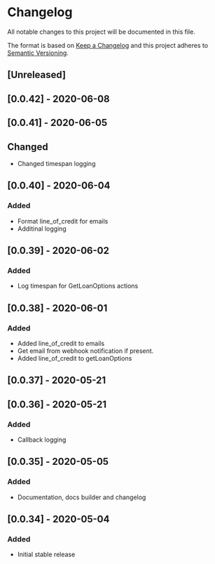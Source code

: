 # Changelog

All notable changes to this project will be documented in this file.

The format is based on [Keep a Changelog](http://keepachangelog.com/en/1.0.0/)
and this project adheres to [Semantic Versioning](http://semver.org/spec/v2.0.0.html).

## [Unreleased]

## [0.0.42] - 2020-06-08

## [0.0.41] - 2020-06-05

## Changed

- Changed timespan logging

## [0.0.40] - 2020-06-04

### Added

- Format line_of_credit for emails
- Additinal logging

## [0.0.39] - 2020-06-02

### Added

- Log timespan for GetLoanOptions actions

## [0.0.38] - 2020-06-01

### Added

- Added line_of_credit to emails
- Get email from webhook notification if present.
- Added line_of_credit to getLoanOptions

## [0.0.37] - 2020-05-21

## [0.0.36] - 2020-05-21

### Added

- Callback logging

## [0.0.35] - 2020-05-05

### Added

- Documentation, docs builder and changelog

## [0.0.34] - 2020-05-04

### Added

- Initial stable release
